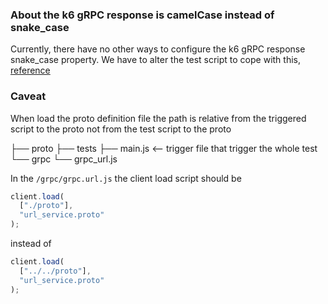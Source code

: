 ### About the k6 gRPC response is camelCase instead of snake_case

Currently, there have no other ways to configure the k6 gRPC response snake_case property. We have to alter the test script to cope with this, [reference](https://community.k6.io/t/grpc-response-is-camelcase-instead-of-snake-case/3266)

### Caveat

When load the proto definition file the path is relative from the triggered script to the proto not from the test script to the proto


├── proto
├── tests
├── main.js <-- trigger file that trigger the whole test
└── grpc
    └── grpc_url.js

In the `/grpc/grpc.url.js` the client load script should be 

```js
client.load(
  ["./proto"],
  "url_service.proto"
);
```

instead of 

```js
client.load(
  ["../../proto"],
  "url_service.proto"
);
```